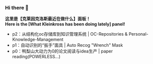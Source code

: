 ### Hi there 👋

<!--
**klienkross/klienkross** is a ✨ _special_ ✨ repository because its `README.md` (this file) appears on your GitHub profile.

Here are some ideas to get you started:

- 🔭 I’m currently working on ...
- 🌱 I’m currently learning ...
- 👯 I’m looking to collaborate on ...
- 🤔 I’m looking for help with ...
- 💬 Ask me about ...
- 📫 How to reach me: ...
- 😄 Pronouns: ...
- ⚡ Fun fact: ...
-->

**这里是【克莱因克洛斯最近在做什么】面板！**  
**Here is the [What Kleinkross has been doing lately] panel!**

- p2：从结构化oc存储库到知识管理系统 | OC-Repositories & Personal-Knowledge-Management
- p1：自动识别的“扳手”面具 | Auto Recog "Wrench" Mask
- p0：鸭梨山大动力为0的论文阅读与idea生产 | paper reading(POWERLESS...)

